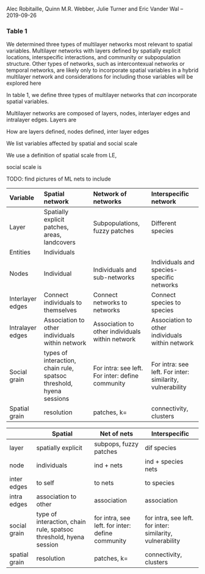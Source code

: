 Alec Robitaille, Quinn M.R. Webber, Julie Turner and Eric Vander Wal
– 2019-09-26

### Table 1

We determined three types of multilayer networks most relevant to
spatial variables. Multilayer networks with layers defined by spatially
explicit locations, interspecific interactions, and community or
subpopulation structure. Other types of networks, such as intercontexual
networks or temporal networks, are likely only to incorporate spatial
variables in a hybrid multilayer network and considerations for
including those variables will be explored here

In table 1, we define three types of multilayer networks that *can*
incorporate spatial variables.

Multilayer networks are composed of layers, nodes, interlayer edges and
intralayer edges. Layers are

How are layers defined, nodes defined, inter layer edges

We list variables affected by spatial and social scale

We use a definition of spatial scale from LE,

social scale is

TODO: find pictures of ML nets to include

| Variable         | Spatial network                                                     | Network of networks                              | Interspecific network                                     |
| :--------------- | :------------------------------------------------------------------ | :----------------------------------------------- | :-------------------------------------------------------- |
| Layer            | Spatially explicit patches, areas, landcovers                       | Subpopulations, fuzzy patches                    | Different species                                         |
| Entities         | Individuals                                                         |                                                  |                                                           |
| Nodes            | Individual                                                          | Individuals and sub-networks                     | Individuals and species-specific networks                 |
| Interlayer edges | Connect individuals to themselves                                   | Connect networks to networks                     | Connect species to species                                |
| Intralayer edges | Association to other individuals within network                     | Association to other individuals within network  | Association to other individuals within network           |
| Social grain     | types of interaction, chain rule, spatsoc threshold, hyena sessions | For intra: see left. For inter: define community | For intra: see left. For inter: similarity, vulnerability |
| Spatial grain    | resolution                                                          | patches, k=                                      | connectivity, clusters                                    |

|               | Spatial                                                           | Net of nets                                      | Interspecific                                             |
| ------------- | ----------------------------------------------------------------- | ------------------------------------------------ | --------------------------------------------------------- |
| layer         | spatially explicit                                                | subpops, fuzzy patches                           | dif species                                               |
| node          | individuals                                                       | ind + nets                                       | ind + species nets                                        |
| inter edges   | to self                                                           | to nets                                          | to species                                                |
| intra edges   | association to other                                              | association                                      | association                                               |
| social grain  | type of interaction, chain rule, spatsoc threshold, hyena session | for intra, see left. for inter: define community | for intra, see left. for inter: similarity, vulnerability |
| spatial grain | resolution                                                        | patches, k=                                      | connectivity, clusters                                    |
